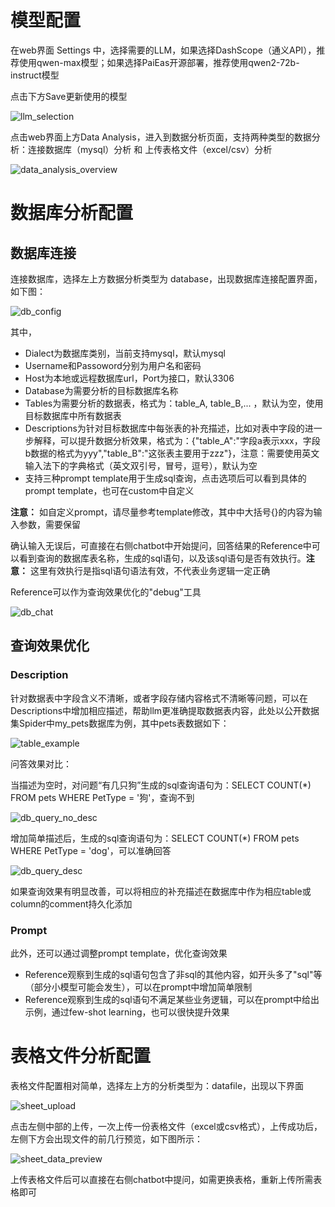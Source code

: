 # 模型配置

在web界面 Settings 中，选择需要的LLM，如果选择DashScope（通义API），推荐使用qwen-max模型；如果选择PaiEas开源部署，推荐使用qwen2-72b-instruct模型

点击下方Save更新使用的模型

![llm_selection](/docs/figures/data_analysis/llm_selection.png)

点击web界面上方Data Analysis，进入到数据分析页面，支持两种类型的数据分析：连接数据库（mysql）分析 和 上传表格文件（excel/csv）分析

![data_analysis_overview](/docs/figures/data_analysis/data_analysis_overview.png)

# 数据库分析配置

## 数据库连接

连接数据库，选择左上方数据分析类型为 database，出现数据库连接配置界面，如下图：

![db_config](/docs/figures/data_analysis/db_config.png)

其中，

- Dialect为数据库类别，当前支持mysql，默认mysql
- Username和Passoword分别为用户名和密码
- Host为本地或远程数据库url，Port为接口，默认3306
- Database为需要分析的目标数据库名称
- Tables为需要分析的数据表，格式为：table_A, table_B,... ，默认为空，使用目标数据库中所有数据表
- Descriptions为针对目标数据库中每张表的补充描述，比如对表中字段的进一步解释，可以提升数据分析效果，格式为：{"table_A":"字段a表示xxx，字段b数据的格式为yyy","table_B":"这张表主要用于zzz"}，注意：需要使用英文输入法下的字典格式（英文双引号，冒号，逗号），默认为空
- 支持三种prompt template用于生成sql查询，点击选项后可以看到具体的prompt template，也可在custom中自定义

**注意：** 如自定义prompt，请尽量参考template修改，其中中大括号{}的内容为输入参数，需要保留

确认输入无误后，可直接在右侧chatbot中开始提问，回答结果的Reference中可以看到查询的数据库表名称，生成的sql语句，以及该sql语句是否有效执行。**注意：** 这里有效执行是指sql语句语法有效，不代表业务逻辑一定正确

Reference可以作为查询效果优化的"debug"工具

![db_chat](/docs/figures/data_analysis/db_chat.png)

## 查询效果优化

### Description

针对数据表中字段含义不清晰，或者字段存储内容格式不清晰等问题，可以在Descriptions中增加相应描述，帮助llm更准确提取数据表内容，此处以公开数据集Spider中my_pets数据库为例，其中pets表数据如下：

![table_example](/docs/figures/data_analysis/table_example.png)

问答效果对比：

当描述为空时，对问题“有几只狗”生成的sql查询语句为：SELECT COUNT(\*) FROM pets WHERE PetType = '狗'，查询不到

![db_query_no_desc](/docs/figures/data_analysis/db_query_no_desc.png)

增加简单描述后，生成的sql查询语句为：SELECT COUNT(\*) FROM pets WHERE PetType = 'dog'，可以准确回答

![db_query_desc](/docs/figures/data_analysis/db_query_desc.png)

如果查询效果有明显改善，可以将相应的补充描述在数据库中作为相应table或column的comment持久化添加

### Prompt

此外，还可以通过调整prompt template，优化查询效果

- Reference观察到生成的sql语句包含了非sql的其他内容，如开头多了"sql"等（部分小模型可能会发生），可以在prompt中增加简单限制
- Reference观察到生成的sql语句不满足某些业务逻辑，可以在prompt中给出示例，通过few-shot learning，也可以很快提升效果

# 表格文件分析配置

表格文件配置相对简单，选择左上方的分析类型为：datafile，出现以下界面

![sheet_upload](/docs/figures/data_analysis/sheet_upload.png)

点击左侧中部的上传，一次上传一份表格文件（excel或csv格式），上传成功后，左侧下方会出现文件的前几行预览，如下图所示：

![sheet_data_preview](/docs/figures/data_analysis/sheet_data_preview.png)

上传表格文件后可以直接在右侧chatbot中提问，如需更换表格，重新上传所需表格即可
